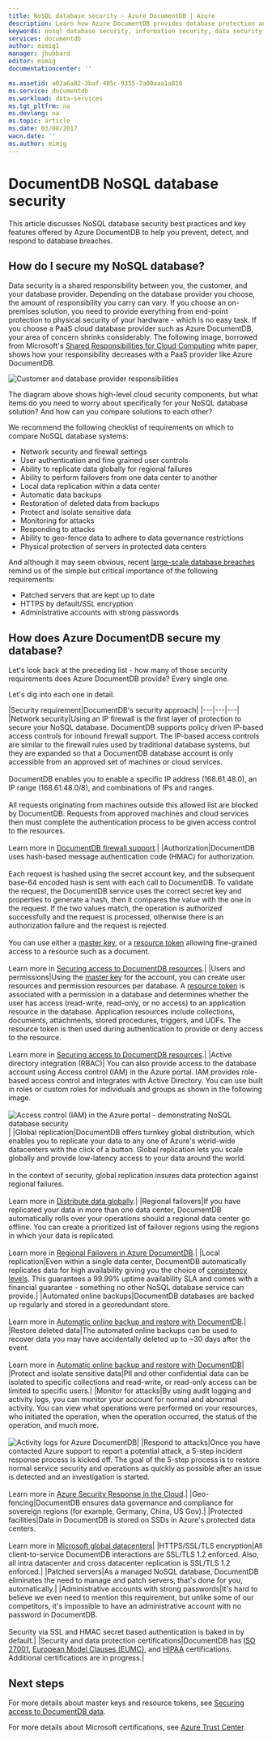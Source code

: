 ```yaml
---
title: NoSQL database security - Azure DocumentDB | Azure
description: Learn how Azure DocumentDB provides database protection and data security for your NoSQL data.
keywords: nosql database security, information security, data security, database encryption, database protection, security policies, security testing
services: documentdb
author: mimig1
manager: jhubbard
editor: mimig
documentationcenter: ''

ms.assetid: a02a6a82-3baf-405c-9355-7a00aaa1a816
ms.service: documentdb
ms.workload: data-services
ms.tgt_pltfrm: na
ms.devlang: na
ms.topic: article
ms.date: 03/08/2017
wacn.date: ''
ms.author: mimig
---
```


# DocumentDB NoSQL database security

 This article discusses NoSQL database security best practices and key features offered by Azure DocumentDB to help you prevent, detect, and respond to database breaches.

## How do I secure my NoSQL database? 

Data security is a shared responsibility between you, the customer, and your database provider. Depending on the database provider you choose, the amount of responsibility you carry can vary. If you choose an on-premises solution, you need to provide everything from end-point protection to physical security of your hardware - which is no easy task. If you choose a PaaS cloud database provider such as Azure DocumentDB, your area of concern shrinks considerably. The following image, borrowed from Microsoft's [Shared Responsibilities for Cloud Computing](https://aka.ms/sharedresponsibility) white paper, shows how your responsibility decreases with a PaaS provider like Azure DocumentDB.

![Customer and database provider responsibilities](./media/documentdb-nosql-database-security/nosql-database-security-responsibilities.png)

The diagram above shows high-level cloud security components, but what items do you need to worry about specifically for your NoSQL database solution? And how can you compare solutions to each other? 

We recommend the following checklist of requirements on which to compare NoSQL database systems:

- Network security and firewall settings
- User authentication and fine grained user controls
- Ability to replicate data globally for regional failures
- Ability to perform failovers from one data center to another
- Local data replication within a data center
- Automatic data backups
- Restoration of deleted data from backups
- Protect and isolate sensitive data
- Monitoring for attacks
- Responding to attacks
- Ability to geo-fence data to adhere to data governance restrictions
- Physical protection of servers in protected data centers

And although it may seem obvious, recent [large-scale database breaches](http://thehackernews.com/2017/01/mongodb-database-security.html) remind us of the simple but critical importance of the following requirements:
- Patched servers that are kept up to date
- HTTPS by default/SSL encryption
- Administrative accounts with strong passwords

## How does Azure DocumentDB secure my database?

Let's look back at the preceding list - how many of those security requirements does Azure DocumentDB provide? Every single one.

Let's dig into each one in detail.

|Security requirement|DocumentDB's security approach|
|---|---|---|
|Network security|Using an IP firewall is the first layer of protection to secure your NoSQL database. DocumentDB supports policy driven IP-based access controls for inbound firewall support. The IP-based access controls are similar to the firewall rules used by traditional database systems, but they are expanded so that a DocumentDB database account is only accessible from an approved set of machines or cloud services. <br><br>DocumentDB enables you to enable a specific IP address (168.61.48.0), an IP range (168.61.48.0/8), and combinations of IPs and ranges. <br><br>All requests originating from machines outside this allowed list are blocked by DocumentDB. Requests from approved machines and cloud services then must complete the authentication process to be given access control to the resources.<br><br>Learn more in [DocumentDB firewall support](./documentdb-firewall-support.md).|
|Authorization|DocumentDB uses hash-based message authentication code (HMAC) for authorization. <br><br>Each request is hashed using the secret account key, and the subsequent base-64 encoded hash is sent with each call to DocumentDB. To validate the request, the DocumentDB service uses the correct secret key and properties to generate a hash, then it compares the value with the one in the request. If the two values match, the operation is authorized successfully and the request is processed, otherwise there is an authorization failure and the request is rejected.<br><br>You can use either a [master key](./documentdb-secure-access-to-data.md#master-keys), or a [resource token](./documentdb-secure-access-to-data.md#resource-tokens) allowing fine-grained access to a resource such as a document.<br><br>Learn more in [Securing access to DocumentDB resources](./documentdb-secure-access-to-data.md).|
|Users and permissions|Using the [master key](#master-key) for the account, you can create user resources and permission resources per database. A [resource token](#resource-token) is associated with a permission in a database and determines whether the user has access (read-write, read-only, or no access) to an application resource in the database. Application resources include collections, documents, attachments, stored procedures, triggers, and UDFs. The resource token is then used during authentication to provide or deny access to the resource.<br><br>Learn more in [Securing access to DocumentDB resources](./documentdb-secure-access-to-data.md).|
|Active directory integration (RBAC)| You can also provide access to the database account using Access control (IAM) in the Azure portal. IAM provides role-based access control and integrates with Active Directory. You can use built in roles or custom roles for individuals and groups as shown in the following image.<br><br>![Access control (IAM) in the Azure portal - demonstrating NoSQL database security](./media/documentdb-nosql-database-security/nosql-database-security-identity-access-management-iam-rbac.png)|
|Global replication|DocumentDB offers turnkey global distribution, which enables you to replicate your data to any one of Azure's world-wide datacenters with the click of a button. Global replication lets you scale globally and provide low-latency access to your data around the world.<br><br>In the context of security, global replication insures data protection against regional failures.<br><br>Learn more in [Distribute data globally](./documentdb-distribute-data-globally.md).|
|Regional failovers|If you have replicated your data in more than one data center, DocumentDB automatically rolls over your operations should a regional data center go offline. You can create a prioritized list of failover regions using the regions in which your data is replicated. <br><br>Learn more in [Regional Failovers in Azure DocumentDB](./documentdb-regional-failovers.md).|
|Local replication|Even within a single data center, DocumentDB automatically replicates data for high availability giving you the choice of [consistency levels](./documentdb-consistency-levels.md). This guarantees a 99.99% uptime availability SLA and comes with a financial guarantee - something no other NoSQL database service can provide.|
|Automated online backups|DocumentDB databases are backed up regularly and stored in a georedundant store. <br><br>Learn more in [Automatic online backup and restore with DocumentDB](./documentdb-online-backup-and-restore.md).|
|Restore deleted data|The automated online backups can be used to recover data you may have accidentally deleted up to ~30 days after the event. <br><br>Learn more in [Automatic online backup and restore with DocumentDB](./documentdb-online-backup-and-restore.md)|
|Protect and isolate sensitive data|PII and other confidential data can be isolated to specific collections and read-write, or read-only access can be limited to specific users.|
|Monitor for attacks|By using audit logging and activity logs, you can monitor your account for normal and abnormal activity. You can view what operations were performed on your resources, who initiated the operation, when the operation occurred, the status of the operation, and much more.<br><br>![Activity logs for Azure DocumentDB](./media/documentdb-nosql-database-security/nosql-database-security-application-logging.png)|
|Respond to attacks|Once you have contacted Azure support to report a potential attack, a 5-step incident response process is kicked off. The goal of the 5-step process is to restore normal service security and operations as quickly as possible after an issue is detected and an investigation is started.<br><br>Learn more in [Azure Security Response in the Cloud](https://aka.ms/securityresponsepaper).|
|Geo-fencing|DocumentDB ensures data governance and compliance for sovereign regions (for example, Germany, China, US Gov).|
|Protected facilities|Data in DocumentDB is stored on SSDs in Azure's protected data centers.<br><br>Learn more in [Microsoft global datacenters](https://www.microsoft.com/en-us/cloud-platform/global-datacenters)|
|HTTPS/SSL/TLS encryption|All client-to-service DocumentDB interactions are SSL/TLS 1.2 enforced. Also, all intra datacenter and cross datacenter replication is SSL/TLS 1.2 enforced.|
|Patched servers|As a managed NoSQL database, DocumentDB eliminates the need to manage and patch servers, that's done for you, automatically.|
|Administrative accounts with strong passwords|It's hard to believe we even need to mention this requirement, but unlike some of our competitors, it's impossible to have an administrative account with no password in DocumentDB.<br><br> Security via SSL and HMAC secret based authentication is baked in by default.|
|Security and data protection certifications|DocumentDB has [ISO 27001](https://www.microsoft.com/en-us/TrustCenter/Compliance/ISO-IEC-27001), [European Model Clauses (EUMC)](https://www.microsoft.com/en-us/TrustCenter/Compliance/EU-Model-Clauses), and [HIPAA](https://www.microsoft.com/en-us/TrustCenter/Compliance/HIPAA) certifications. Additional certifications are in progress.|

## Next steps

For more details about master keys and resource tokens, see [Securing access to DocumentDB data](./documentdb-secure-access-to-data.md).

For more details about Microsoft certifications, see [Azure Trust Center](https://www.azure.cn/support/trust-center/).
